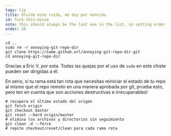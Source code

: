 ```yaml
---
tags: tip
title: Olvida este ruido, me doy por vencido.
id: fuck-this-noise
note: this should always be the last one in the list, so setting order to 20 so I don't have to re-name/re-order it
order: 20
---
```


```git
cd ..
sudo rm -r annoying-git-repo-dir
git clone https://some.github.url/annoying-git-repo-dir.git
cd annoying-git-repo-dir
```

Gracias a Eric V. por esta. Todas las quejas por el uso de `sudo` en este chiste pueden ser dirigidas a él.

En serio, si tu rama está tan rota que necesitas reiniciar el estado de tu repo al mismo que el repo remoto en una manera aprobada por git, prueba esto, pero ten en cuenta que son acciones destructivas e irrecuperables!

```git
# recupera el último estado del origen
git fetch origin
git checkout master
git reset --hard origin/master
# elimina los archivos y directorios sin seguimiento
git clean -d --force
# repite checkout/reset/clean para cada rama rota
```
